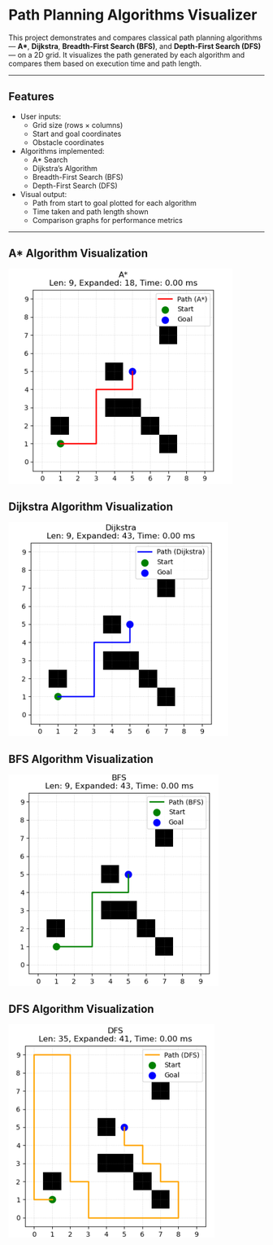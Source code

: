 # Path Planning Algorithms Visualizer

This project demonstrates and compares classical path planning algorithms — **A\***, **Dijkstra**, **Breadth-First Search (BFS)**, and **Depth-First Search (DFS)** — on a 2D grid. It visualizes the path generated by each algorithm and compares them based on execution time and path length.

---

## Features

- User inputs:
  - Grid size (rows × columns)
  - Start and goal coordinates
  - Obstacle coordinates
- Algorithms implemented:
  - A* Search
  - Dijkstra’s Algorithm
  - Breadth-First Search (BFS)
  - Depth-First Search (DFS)
- Visual output:
  - Path from start to goal plotted for each algorithm
  - Time taken and path length shown
  - Comparison graphs for performance metrics

---
## A* Algorithm Visualization

![A* Path](astar.png)

## Dijkstra Algorithm Visualization

![Dijkstra Path](dijkstra.png)

## BFS Algorithm Visualization

![BFS Path](bfs.png)

## DFS Algorithm Visualization

![DFS Path](dfs.png)

